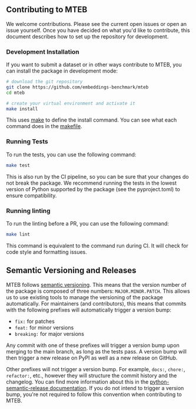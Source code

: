 ## Contributing to MTEB
We welcome contributions. Please see the current open issues or open an issue yourself. Once you have decided on what you'd like to contribute, this document describes how to set up the repository for development.


### Development Installation
If you want to submit a dataset or in other ways contribute to MTEB, you can install the package in development mode:

```bash
# download the git repository
git clone https://github.com/embeddings-benchmark/mteb
cd mteb

# create your virtual environment and activate it
make install
```

This uses [make](https://www.gnu.org/software/make/) to define the install command. You can see what each command does in the [makefile](https://github.com/embeddings-benchmark/mteb/blob/main/Makefile).

### Running Tests

To run the tests, you can use the following command:

```bash
make test
```

This is also run by the CI pipeline, so you can be sure that your changes do not break the package. We recommend running the tests in the lowest version of Python supported by the package (see the pyproject.toml) to ensure compatibility.

### Running linting
To run the linting before a PR, you can use the following command:

```bash
make lint
```

This command is equivalent to the command run during CI. It will check for code style and formatting issues.


## Semantic Versioning and Releases
MTEB follows [semantic versioning](https://semver.org/). This means that the version number of the package is composed of three numbers: `MAJOR.MINOR.PATCH`. This allows us to use existing tools to manage the versioning of the package automatically. For maintainers (and contributors), this means that commits with the following prefixes will automatically trigger a version bump:

- `fix:` for patches
- `feat:` for minor versions
- `breaking:` for major versions

Any commit with one of these prefixes will trigger a version bump upon merging to the main branch, as long as the tests pass. A version bump will then trigger a new release on PyPI as well as a new release on GitHub.

Other prefixes will not trigger a version bump. For example, `docs:`, `chore:`, `refactor:`, etc., however they will structure the commit history and the changelog. You can find more information about this in the [python-semantic-release documentation](https://python-semantic-release.readthedocs.io/en/latest/). If you do not intend to trigger a version bump, you're not required to follow this convention when contributing to MTEB.
